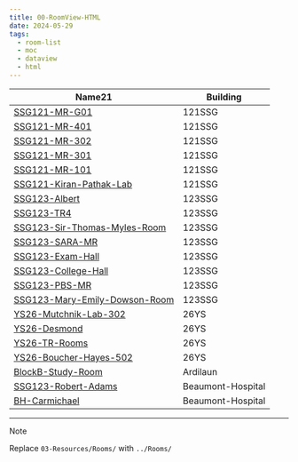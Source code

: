 ```yaml
---
title: 00-RoomView-HTML
date: 2024-05-29
tags:
  - room-list
  - moc
  - dataview
  - html
---
```


<table class="dataview table-view-table"><thead class="table-view-thead"><tr class="table-view-tr-header"><th class="table-view-th"><span>Name</span><span class="dataview small-text">21</span></th><th class="table-view-th"><span>Building</span></th></tr></thead><tbody class="table-view-tbody"><tr><td><span><a data-tooltip-position="top" aria-label="../Rooms/SSG121-MR-G01.md" data-href="../Rooms/SSG121-MR-G01.md" href="../Rooms/SSG121-MR-G01.md" class="internal-link" target="_blank" rel="noopener">SSG121-MR-G01</a></span></td><td><span>121SSG</span></td></tr><tr><td><span><a data-tooltip-position="top" aria-label="../Rooms/SSG121-MR-401.md" data-href="../Rooms/SSG121-MR-401.md" href="../Rooms/SSG121-MR-401.md" class="internal-link" target="_blank" rel="noopener">SSG121-MR-401</a></span></td><td><span>121SSG</span></td></tr><tr><td><span><a data-tooltip-position="top" aria-label="../Rooms/SSG121-MR-302.md" data-href="../Rooms/SSG121-MR-302.md" href="../Rooms/SSG121-MR-302.md" class="internal-link" target="_blank" rel="noopener">SSG121-MR-302</a></span></td><td><span>121SSG</span></td></tr><tr><td><span><a data-tooltip-position="top" aria-label="../Rooms/SSG121-MR-301.md" data-href="../Rooms/SSG121-MR-301.md" href="../Rooms/SSG121-MR-301.md" class="internal-link" target="_blank" rel="noopener">SSG121-MR-301</a></span></td><td><span>121SSG</span></td></tr><tr><td><span><a data-tooltip-position="top" aria-label="../Rooms/SSG121-MR-101.md" data-href="../Rooms/SSG121-MR-101.md" href="../Rooms/SSG121-MR-101.md" class="internal-link" target="_blank" rel="noopener">SSG121-MR-101</a></span></td><td><span>121SSG</span></td></tr><tr><td><span><a data-tooltip-position="top" aria-label="../Rooms/SSG121-Kiran-Pathak-Lab.md" data-href="../Rooms/SSG121-Kiran-Pathak-Lab.md" href="../Rooms/SSG121-Kiran-Pathak-Lab.md" class="internal-link" target="_blank" rel="noopener">SSG121-Kiran-Pathak-Lab</a></span></td><td><span>121SSG</span></td></tr><tr><td><span><a data-tooltip-position="top" aria-label="../Rooms/SSG123-Albert.md" data-href="../Rooms/SSG123-Albert.md" href="../Rooms/SSG123-Albert.md" class="internal-link" target="_blank" rel="noopener">SSG123-Albert</a></span></td><td><span>123SSG</span></td></tr><tr><td><span><a data-tooltip-position="top" aria-label="../Rooms/SSG123-TR4.md" data-href="../Rooms/SSG123-TR4.md" href="../Rooms/SSG123-TR4.md" class="internal-link" target="_blank" rel="noopener">SSG123-TR4</a></span></td><td><span>123SSG</span></td></tr><tr><td><span><a data-tooltip-position="top" aria-label="../Rooms/SSG123-Sir-Thomas-Myles-Room.md" data-href="../Rooms/SSG123-Sir-Thomas-Myles-Room.md" href="../Rooms/SSG123-Sir-Thomas-Myles-Room.md" class="internal-link" target="_blank" rel="noopener">SSG123-Sir-Thomas-Myles-Room</a></span></td><td><span>123SSG</span></td></tr><tr><td><span><a data-tooltip-position="top" aria-label="../Rooms/SSG123-SARA-MR.md" data-href="../Rooms/SSG123-SARA-MR.md" href="../Rooms/SSG123-SARA-MR.md" class="internal-link" target="_blank" rel="noopener">SSG123-SARA-MR</a></span></td><td><span>123SSG</span></td></tr><tr><td><span><a data-tooltip-position="top" aria-label="../Rooms/SSG123-Exam-Hall.md" data-href="../Rooms/SSG123-Exam-Hall.md" href="../Rooms/SSG123-Exam-Hall.md" class="internal-link" target="_blank" rel="noopener">SSG123-Exam-Hall</a></span></td><td><span>123SSG</span></td></tr><tr><td><span><a data-tooltip-position="top" aria-label="../Rooms/SSG123-College-Hall.md" data-href="../Rooms/SSG123-College-Hall.md" href="../Rooms/SSG123-College-Hall.md" class="internal-link" target="_blank" rel="noopener">SSG123-College-Hall</a></span></td><td><span>123SSG</span></td></tr><tr><td><span><a data-tooltip-position="top" aria-label="../Rooms/SSG123-PBS-MR.md" data-href="../Rooms/SSG123-PBS-MR.md" href="../Rooms/SSG123-PBS-MR.md" class="internal-link" target="_blank" rel="noopener">SSG123-PBS-MR</a></span></td><td><span>123SSG</span></td></tr><tr><td><span><a data-tooltip-position="top" aria-label="../Rooms/SSG123-Mary-Emily-Dowson-Room.md" data-href="../Rooms/SSG123-Mary-Emily-Dowson-Room.md" href="../Rooms/SSG123-Mary-Emily-Dowson-Room.md" class="internal-link" target="_blank" rel="noopener">SSG123-Mary-Emily-Dowson-Room</a></span></td><td><span>123SSG</span></td></tr><tr><td><span><a data-tooltip-position="top" aria-label="../Rooms/YS26-Mutchnik-Lab-302.md" data-href="../Rooms/YS26-Mutchnik-Lab-302.md" href="../Rooms/YS26-Mutchnik-Lab-302.md" class="internal-link" target="_blank" rel="noopener">YS26-Mutchnik-Lab-302</a></span></td><td><span>26YS</span></td></tr><tr><td><span><a data-tooltip-position="top" aria-label="../Rooms/YS26-Desmond.md" data-href="../Rooms/YS26-Desmond.md" href="../Rooms/YS26-Desmond.md" class="internal-link" target="_blank" rel="noopener">YS26-Desmond</a></span></td><td><span>26YS</span></td></tr><tr><td><span><a data-tooltip-position="top" aria-label="../Rooms/YS26-TR-Rooms.md" data-href="../Rooms/YS26-TR-Rooms.md" href="../Rooms/YS26-TR-Rooms.md" class="internal-link" target="_blank" rel="noopener">YS26-TR-Rooms</a></span></td><td><span>26YS</span></td></tr><tr><td><span><a data-tooltip-position="top" aria-label="../Rooms/YS26-Boucher-Hayes-502.md" data-href="../Rooms/YS26-Boucher-Hayes-502.md" href="../Rooms/YS26-Boucher-Hayes-502.md" class="internal-link" target="_blank" rel="noopener">YS26-Boucher-Hayes-502</a></span></td><td><span>26YS</span></td></tr><tr><td><span><a data-tooltip-position="top" aria-label="../Rooms/BlockB-Study-Room.md" data-href="../Rooms/BlockB-Study-Room.md" href="../Rooms/BlockB-Study-Room.md" class="internal-link" target="_blank" rel="noopener">BlockB-Study-Room</a></span></td><td><span>Ardilaun</span></td></tr><tr><td><span><a data-tooltip-position="top" aria-label="../Rooms/SSG123-Robert-Adams.md" data-href="../Rooms/SSG123-Robert-Adams.md" href="../Rooms/SSG123-Robert-Adams.md" class="internal-link" target="_blank" rel="noopener">SSG123-Robert-Adams</a></span></td><td><span>Beaumont-Hospital</span></td></tr><tr><td><span><a data-tooltip-position="top" aria-label="../Rooms/BH-Carmichael.md" data-href="../Rooms/BH-Carmichael.md" href="../Rooms/BH-Carmichael.md" class="internal-link" target="_blank" rel="noopener">BH-Carmichael</a></span></td><td><span>Beaumont-Hospital</span></td></tr></tbody></table>


---

> [!Note] 
> Replace `03-Resources/Rooms/` with `../Rooms/`